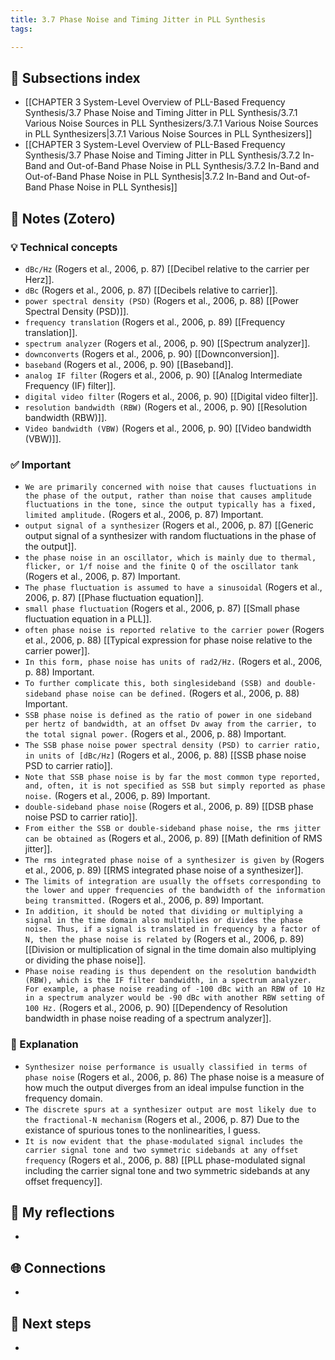 ```yaml
---
title: 3.7 Phase Noise and Timing Jitter in PLL Synthesis
tags:

---
```


## 📄 Subsections index
- [[CHAPTER 3 System-Level Overview of PLL-Based Frequency Synthesis/3.7 Phase Noise and Timing Jitter in PLL Synthesis/3.7.1 Various Noise Sources in PLL Synthesizers/3.7.1 Various Noise Sources in PLL Synthesizers|3.7.1 Various Noise Sources in PLL Synthesizers]]
- [[CHAPTER 3 System-Level Overview of PLL-Based Frequency Synthesis/3.7 Phase Noise and Timing Jitter in PLL Synthesis/3.7.2 In-Band and Out-of-Band Phase Noise in PLL Synthesis/3.7.2 In-Band and Out-of-Band Phase Noise in PLL Synthesis|3.7.2 In-Band and Out-of-Band Phase Noise in PLL Synthesis]]

## 🔗 Notes (Zotero)
### 💡 Technical concepts
- `dBc/Hz` (Rogers et al., 2006, p. 87)
	[[Decibel relative to the carrier per Herz]].
- `dBc` (Rogers et al., 2006, p. 87)
	[[Decibels relative to carrier]].
- `power spectral density (PSD)` (Rogers et al., 2006, p. 88)
	[[Power Spectral Density (PSD)]].
- `frequency translation` (Rogers et al., 2006, p. 89)
	[[Frequency translation]].
- `spectrum analyzer` (Rogers et al., 2006, p. 90)
	[[Spectrum analyzer]].
- `downconverts` (Rogers et al., 2006, p. 90)
	[[Downconversion]].
- `baseband` (Rogers et al., 2006, p. 90)
	[[Baseband]].
- `analog IF filter` (Rogers et al., 2006, p. 90)
	[[Analog Intermediate Frequency (IF) filter]].
- `digital video filter` (Rogers et al., 2006, p. 90)
	[[Digital video filter]].
- `resolution bandwidth (RBW)` (Rogers et al., 2006, p. 90)
	[[Resolution bandwidth (RBW)]].
- `Video bandwidth (VBW)` (Rogers et al., 2006, p. 90)
	[[Video bandwidth (VBW)]].

### ✅️ Important
- `We are primarily concerned with noise that causes fluctuations in the phase of the output, rather than noise that causes amplitude fluctuations in the tone, since the output typically has a fixed, limited amplitude.` (Rogers et al., 2006, p. 87) Important.
- `output signal of a synthesizer` (Rogers et al., 2006, p. 87)
	[[Generic output signal of a synthesizer with random fluctuations in the phase of the output]].
- `the phase noise in an oscillator, which is mainly due to thermal, flicker, or 1/f noise and the finite Q of the oscillator tank` (Rogers et al., 2006, p. 87) Important.
- `The phase fluctuation is assumed to have a sinusoidal` (Rogers et al., 2006, p. 87)
	[[Phase fluctuation equation]].
- `small phase fluctuation` (Rogers et al., 2006, p. 87)
	[[Small phase fluctuation equation in a PLL]].
- `often phase noise is reported relative to the carrier power` (Rogers et al., 2006, p. 88)
	[[Typical expression for phase noise relative to the carrier power]].
- `In this form, phase noise has units of rad2/Hz.` (Rogers et al., 2006, p. 88) Important.
- `To further complicate this, both singlesideband (SSB) and double-sideband phase noise can be defined.` (Rogers et al., 2006, p. 88) Important.
- `SSB phase noise is defined as the ratio of power in one sideband per hertz of bandwidth, at an offset Dv away from the carrier, to the total signal power.` (Rogers et al., 2006, p. 88) Important.
- `The SSB phase noise power spectral density (PSD) to carrier ratio, in units of [dBc/Hz]` (Rogers et al., 2006, p. 88)
	[[SSB phase noise PSD to carrier ratio]].
- `Note that SSB phase noise is by far the most common type reported, and, often, it is not specified as SSB but simply reported as phase noise.` (Rogers et al., 2006, p. 89) Important.
- `double-sideband phase noise` (Rogers et al., 2006, p. 89)
	[[DSB phase noise PSD to carrier ratio]].
- `From either the SSB or double-sideband phase noise, the rms jitter can be obtained as` (Rogers et al., 2006, p. 89)
	[[Math definition of RMS jitter]].
- `The rms integrated phase noise of a synthesizer is given by` (Rogers et al., 2006, p. 89)
	[[RMS integrated phase noise of a synthesizer]].
- `The limits of integration are usually the offsets corresponding to the lower and upper frequencies of the bandwidth of the information being transmitted.` (Rogers et al., 2006, p. 89) Important.
- `In addition, it should be noted that dividing or multiplying a signal in the time domain also multiplies or divides the phase noise. Thus, if a signal is translated in frequency by a factor of N, then the phase noise is related by` (Rogers et al., 2006, p. 89)
	[[Division or multiplication of signal in the time domain also multiplying or dividing the phase noise]].
- `Phase noise reading is thus dependent on the resolution bandwidth (RBW), which is the IF filter bandwidth, in a spectrum analyzer. For example, a phase noise reading of -100 dBc with an RBW of 10 Hz in a spectrum analyzer would be -90 dBc with another RBW setting of 100 Hz.` (Rogers et al., 2006, p. 90)
	[[Dependency of Resolution bandwidth in phase noise reading of a spectrum analyzer]].

### ️🔶 Explanation
- `Synthesizer noise performance is usually classified in terms of phase noise` (Rogers et al., 2006, p. 86)
	The phase noise is a measure of how much the output diverges from an ideal impulse function in the frequency domain.
- `The discrete spurs at a synthesizer output are most likely due to the fractional-N mechanism` (Rogers et al., 2006, p. 87)
	Due to the existance of spurious tones to the nonlinearities, I guess.
- `It is now evident that the phase-modulated signal includes the carrier signal tone and two symmetric sidebands at any offset frequency` (Rogers et al., 2006, p. 88)
	[[PLL phase-modulated signal including the carrier signal tone and two symmetric sidebands at any offset frequency]].

## 📝 My reflections
- 

## 🌐 Connections
- 

## 🧭 Next steps
- 

 